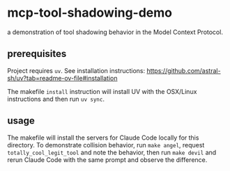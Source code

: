 # mcp-tool-shadowing-demo
a demonstration of tool shadowing behavior in the Model Context Protocol.

## prerequisites

Project requires `uv`. See installation instructions:
https://github.com/astral-sh/uv?tab=readme-ov-file#installation

The makefile `install` instruction will install UV with the OSX/Linux instructions and then run `uv sync`.


## usage

The makefile will install the servers for Claude Code locally for this directory. To demonstrate collision behavior, run `make angel`, request `totally_cool_legit_tool` and note the behavior, then run `make devil` and rerun Claude Code with the same prompt and observe the difference.

